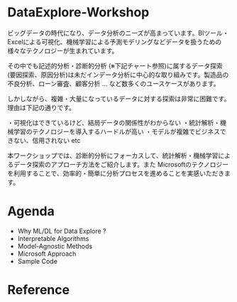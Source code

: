 # DataExplore-Workshop

ビッグデータの時代になり、データ分析のニーズが高まっています。BIツール・Excelによる可視化、機械学習による予測モデリングなどデータを扱うための様々なテクノロジーが生まれています。

その中でも記述的分析・診断的分析 (※下記チャート参照)に属するデータ探索(要因探索、原因分析)は未だインデータ分析に中心的な取り組みです。製造品の不良分析、ローン審査、顧客分析 ... など数多くのユースケースがあります。

しかしながら、複雑・大量になっているデータに対する探索は非常に困難です。理由は下記の通りです。

・可視化はできているけど、結局データの関係性がわからない
・統計解析・機械学習のテクノロジーを導入するハードルが高い
・モデルが複雑でビジネスできない、信用されない
etc

本ワークショップでは、診断的分析にフォーカスして、統計解析・機械学習によるデータ探索のアプローチ方法をご紹介します。また Microsoftのテクノロジーを利用することで、効率的・簡単に分析プロセスを進めることを実感いただきます。

# Agenda
- Why ML/DL for Data Explore ?
- Interpretable Algorithms
- Model-Agnostic Methods
- Microsoft Approach
- Sample Code


# Reference
